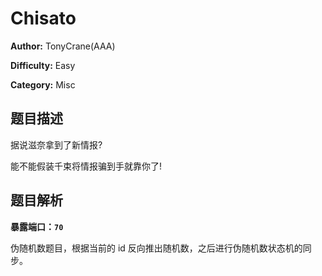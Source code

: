 # Chisato

**Author:** TonyCrane(AAA)

**Difficulty:** Easy

**Category:** Misc

## 题目描述

据说滋奈拿到了新情报?

能不能假装千束将情报骗到手就靠你了!

## 题目解析

**暴露端口：`70`**

伪随机数题目，根据当前的 id 反向推出随机数，之后进行伪随机数状态机的同步。
